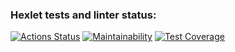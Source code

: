 ### Hexlet tests and linter status:
[![Actions Status](https://github.com/isbushcar/python-project-lvl3/workflows/hexlet-check/badge.svg)](https://github.com/isbushcar/python-project-lvl3/actions)
[![Maintainability](https://api.codeclimate.com/v1/badges/47aae1f84d8042938250/maintainability)](https://codeclimate.com/github/isbushcar/python-project-lvl3/maintainability)
[![Test Coverage](https://api.codeclimate.com/v1/badges/47aae1f84d8042938250/test_coverage)](https://codeclimate.com/github/isbushcar/python-project-lvl3/test_coverage)